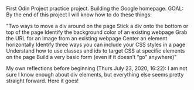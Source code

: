 First Odin Project practice project. Building the Google homepage.
GOAL: By the end of this project I will know how to do these things:

"Two ways to move a div around on the page
Stick a div onto the bottom or top of the page
Identify the background color of an existing webpage
Grab the URL for an image from an existing webpage
Center an element horizontally
Identify three ways you can include your CSS styles in a page
Understand how to use classes and ids to target CSS at specific elements on the page
Build a very basic form (even if it doesn’t “go” anywhere)"

My own reflections before beginning (Thurs July 23, 2020, 16:22):
I am not sure I know enough about div elements, but everything else seems pretty straight forward. Here it goes!


